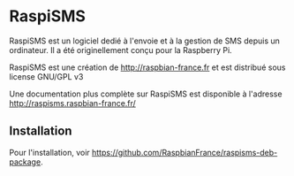 # RaspiSMS
RaspiSMS est un logiciel dedié à l'envoie et à la gestion de SMS depuis un ordinateur.
Il a été originellement conçu pour la Raspberry Pi.

RaspiSMS est une création de http://raspbian-france.fr et est distribué sous license GNU/GPL v3

Une documentation plus complète sur RaspiSMS est disponible à l'adresse http://raspisms.raspbian-france.fr/

## Installation
Pour l'installation, voir https://github.com/RaspbianFrance/raspisms-deb-package.
